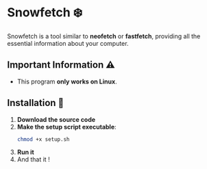 # **Snowfetch** ❄️  

Snowfetch is a tool similar to **neofetch** or **fastfetch**, providing all the essential information about your computer.  

## **Important Information** ⚠️  
- This program **only works on Linux**.  

## **Installation** 💾  

1. **Download the source code**  
2. **Make the setup script executable**:  
   ```bash
   chmod +x setup.sh
   ```
3. **Run it**
4. And that it !
